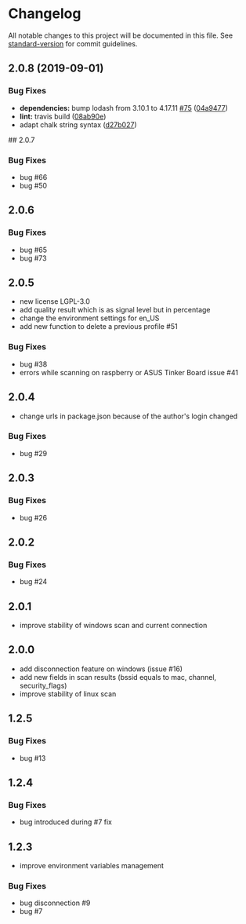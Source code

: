 # Changelog

All notable changes to this project will be documented in this file. See [standard-version](https://github.com/conventional-changelog/standard-version) for commit guidelines.

## 2.0.8 (2019-09-01)

### Bug Fixes

- **dependencies:** bump lodash from 3.10.1 to 4.17.11 [#75](https://github.com/friedrith/node-wifi/issues/75) ([04a9477](https://github.com/friedrith/node-wifi/commit/04a9477))
- **lint:** travis build ([08ab90e](https://github.com/friedrith/node-wifi/commit/08ab90e))
- adapt chalk string syntax ([d27b027](https://github.com/friedrith/node-wifi/commit/d27b027))

## 2.0.7

### Bug Fixes

- bug #66
- bug #50

## 2.0.6

### Bug Fixes

- bug #65
- bug #73

## 2.0.5

- new license LGPL-3.0
- add quality result which is as signal level but in percentage
- change the environment settings for en_US
- add new function to delete a previous profile #51

### Bug Fixes

- bug #38
- errors while scanning on raspberry or ASUS Tinker Board issue #41

## 2.0.4

- change urls in package.json because of the author's login changed

### Bug Fixes

- bug #29

## 2.0.3

### Bug Fixes

- bug #26

## 2.0.2

### Bug Fixes

- bug #24

## 2.0.1

- improve stability of windows scan and current connection

## 2.0.0

- add disconnection feature on windows (issue #16)
- add new fields in scan results (bssid equals to mac, channel, security_flags)
- improve stability of linux scan

## 1.2.5

### Bug Fixes

- bug #13

## 1.2.4

### Bug Fixes

- bug introduced during #7 fix

## 1.2.3

- improve environment variables management

### Bug Fixes

- bug disconnection #9
- bug #7
